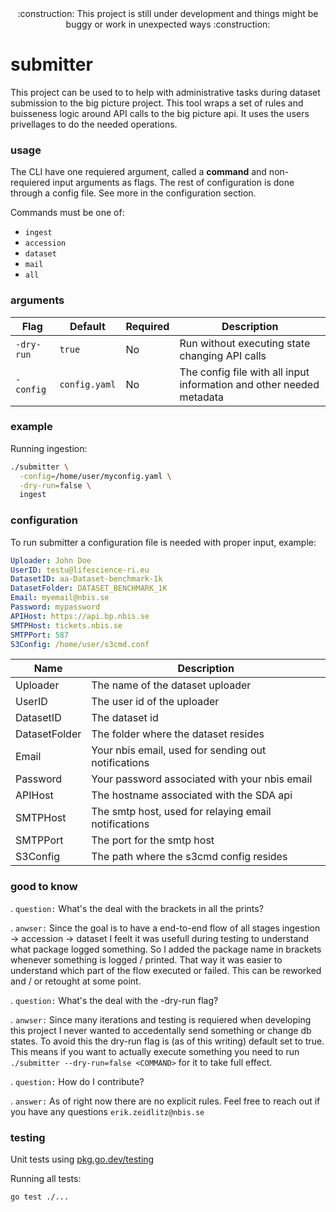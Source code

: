 <div align="center">
:construction: This project is still under development and things might be buggy or work in unexpected ways :construction:
</div>

# submitter
This project can be used to to help with administrative tasks during dataset submission to the big picture project. This tool wraps a set of rules and buisseness logic around API calls to the big picture api. It uses the users privellages to do the needed operations.

### usage

The CLI have one requiered argument, called a **command** and non-requiered input arguments as flags. The rest of configuration is done through a config file. See more in the configuration section.

Commands must be one of:

- `ingest`
- `accession`
- `dataset`
- `mail`
- `all`

### arguments

| Flag              | Default                          | Required | Description                                                                 |
|-------------------|----------------------------------|----------|-----------------------------------------------------------------------------|
| `-dry-run`        | `true`                           | No       | Run without executing state changing API calls                              |
| `-config`         | `config.yaml`                    | No       | The config file with all input information and other needed metadata        |

### example

Running ingestion:

```bash
./submitter \
  -config=/home/user/myconfig.yaml \
  -dry-run=false \
  ingest
```

### configuration

To run submitter a configuration file is needed with proper input, example: 

```yaml
Uploader: John Doe
UserID: testu@lifescience-ri.eu
DatasetID: aa-Dataset-benchmark-1k
DatasetFolder: DATASET_BENCHMARK_1K
Email: myemail@nbis.se
Password: mypassword
APIHost: https://api.bp.nbis.se
SMTPHost: tickets.nbis.se
SMTPPort: 587
S3Config: /home/user/s3cmd.conf
```

| Name          | Description                                          |
| ------------- | ---------------------------------------------------- |
| Uploader      | The name of the dataset uploader                     |
| UserID        | The user id of the uploader                          |
| DatasetID     | The dataset id                                       |
| DatasetFolder | The folder where the dataset resides                 |
| Email         | Your nbis email, used for sending out notifications  |
| Password      | Your password associated with your nbis email        |
| APIHost       | The hostname associated with the SDA api             |
| SMTPHost      | The smtp host, used for relaying email notifications |
| SMTPPort      | The port for the smtp host                           |
| S3Config      | The path where the s3cmd config resides              |

### good to know

. `question:` What's the deal with the brackets in all the prints?

. `anwser:` Since the goal is to have a end-to-end flow of all stages ingestion -> accession -> dataset I feelt it was usefull during testing to understand what package logged something. So I added the package name in brackets whenever something is logged / printed. That way it was easier to understand which part of the flow executed or failed. This can be reworked and / or retought at some point.

. `question:` What's the deal with the -dry-run flag? 

. `anwser:` Since many iterations and testing is requiered when developing this project I never wanted to accedentally send something or change db states. To avoid this the dry-run flag is (as of this writing) default set to true. This means if you want to actually execute something you need to run `./submitter --dry-run=false <COMMAND>` for it to take full effect.

. `question:` How do I contribute?

. `answer:` As of right now there are no explicit rules. Feel free to reach out if you have any questions `erik.zeidlitz@nbis.se`

### testing

Unit tests using [pkg.go.dev/testing](https://pkg.go.dev/testing) 

Running all tests:
```bash
go test ./...
